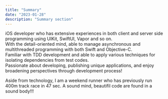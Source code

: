 ```yaml
---
title: "Summary"
date: "2023-01-28"
description: "Summary section"
---
```


iOS developer who has extensive experiences in both client and server side programming using UIKit, SwiftUI, Vapor and so on.  
With the detail-oriented mind, able to manage asynchronous and multithreaded programming with both Swift and Objective-C.  
Familiar with TDD development and able to apply various techniques for isolating dependencies from test codes.  
Passionate about developing, publishing unique applications, and enjoy broadening perspectives through development process!

Aside from technology, I am a weekend runner who has previously run 400m track race in 47 sec. A sound mind, beautifil code are found in a sound body!!!